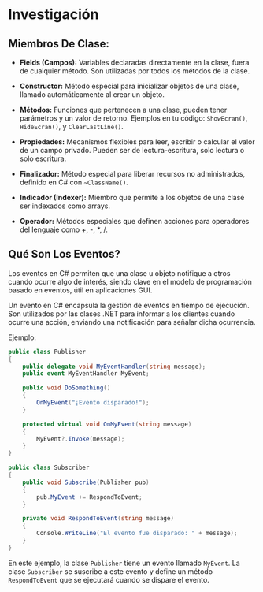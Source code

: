 # Investigación

## Miembros De Clase:

- **Fields (Campos):** Variables declaradas directamente en la clase, fuera de cualquier método. Son utilizadas por todos los métodos de la clase.

- **Constructor:** Método especial para inicializar objetos de una clase, llamado automáticamente al crear un objeto.

- **Métodos:** Funciones que pertenecen a una clase, pueden tener parámetros y un valor de retorno. Ejemplos en tu código: `ShowEcran()`, `HideEcran()`, y `ClearLastLine()`.

- **Propiedades:** Mecanismos flexibles para leer, escribir o calcular el valor de un campo privado. Pueden ser de lectura-escritura, solo lectura o solo escritura.

- **Finalizador:** Método especial para liberar recursos no administrados, definido en C# con `~ClassName()`.

- **Indicador (Indexer):** Miembro que permite a los objetos de una clase ser indexados como arrays.

- **Operador:** Métodos especiales que definen acciones para operadores del lenguaje como +, -, *, /.

## Qué Son Los Eventos?

Los eventos en C# permiten que una clase u objeto notifique a otros cuando ocurre algo de interés, siendo clave en el modelo de programación basado en eventos, útil en aplicaciones GUI.

Un evento en C# encapsula la gestión de eventos en tiempo de ejecución. Son utilizados por las clases .NET para informar a los clientes cuando ocurre una acción, enviando una notificación para señalar dicha ocurrencia.

Ejemplo:

```csharp
public class Publisher
{
    public delegate void MyEventHandler(string message);
    public event MyEventHandler MyEvent;

    public void DoSomething()
    {
        OnMyEvent("¡Evento disparado!");
    }

    protected virtual void OnMyEvent(string message)
    {
        MyEvent?.Invoke(message);
    }
}

public class Subscriber
{
    public void Subscribe(Publisher pub)
    {
        pub.MyEvent += RespondToEvent;
    }

    private void RespondToEvent(string message)
    {
        Console.WriteLine("El evento fue disparado: " + message);
    }
}
```

En este ejemplo, la clase `Publisher` tiene un evento llamado `MyEvent`. La clase `Subscriber` se suscribe a este evento y define un método `RespondToEvent` que se ejecutará cuando se dispare el evento.
